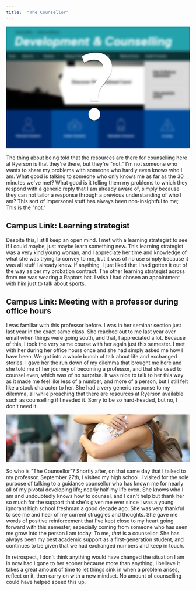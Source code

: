 ```yaml
---
title:  "The Counsellor"
---
```


![?](./counsellor.png)

The thing about being told that the resources are there for counselling here at Ryerson is that they're there, but they're "not." I'm not someone who wants to share my problems with someone who hardly even knows who I am. What good is talking to someone who only knows me as far as the 30 minutes we've met? What good is it telling them my problems to which they respond with a generic reply that I am already aware of, simply because they can not tailor a response through a previous understanding of who I am? This sort of impersonal stuff has always been non-insightful to me; This is the "not."


## Campus Link: Learning strategist
Despite this, I still keep an open mind. I met with a learning strategist to see if I could maybe, just maybe learn something new. This learning strategist was a very kind young woman, and I appreciate her time and knowledge of what she was trying to convey to me, but it was of no use simply because it was all stuff I already knew. If anything, I just liked that I had gotten it out of the way as per my probation contract. The other learning strategist across from me was wearing a Raptors hat. I wish I had chosen an appointment with him just to talk about sports. 

## Campus Link: Meeting with a professor during office hours
I was familiar with this professor before. I was in her seminar section just last year in the exact same class. She reached out to me last year over email when things were going south, and that, I appreciated a lot. Because of this, I took the very same course with her again just this semester. I met with her during her office hours once and she had simply asked me how I have been. We got into a whole bunch of talk about life and exchanged stories. I gave her the run down of my dilemma that brought me here and she told me of her journey of becoming a professor, and that she used to counsel even, which was of no surprise. It was nice to talk to her this way as it made me feel like less of a number, and more of a person, but I still felt like a stock character to her. She had a very generic response to my dilemma, all while preaching that there are resources at Ryerson available such as counselling if I needed it. Sorry to be so hard-headed, but no, I don't need it. 

![hug](./hug.png)

So who is "The Counsellor"?  Shortly after, on that same day that I talked to my professor, September 27th, I visited my high school. I visited for the sole purpose of talking to a guidance counsellor who has known me for nearly all of my pivotal developing life; nearly half my life even. She knows who I am and undoubtedly knows how to counsel, and I can't help but thank her so much for the support that she's given me ever since I was a young ignorant high school freshman a good decade ago. She was very thankful to see me and hear of my current struggles and thoughts. She gave me words of positive reinforcement that I've kept close to my heart going forward with this semester, especially coming from someone who has seen me grow into the person I am today. To me, *that* is a counsellor. She has always been my best academic support as a first-generation student, and continues to be given that we had exchanged numbers and keep in touch.

In retrospect, I don't think anything would have changed the situation I am in now had I gone to her sooner because more than anything, I believe it takes a great amount of time to let things sink in when a problem arises, reflect on it, then carry on with a new mindset. No amount of counselling could have helped speed this up. 